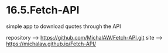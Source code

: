 # 16.5.Fetch-API
simple app to download quotes through the API

repository --> https://github.com/MichalAW/Fetch-API.git
site --> https://michalaw.github.io/Fetch-API/
